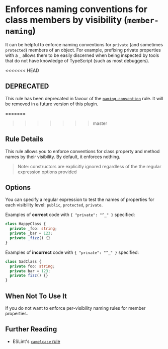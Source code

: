 # Enforces naming conventions for class members by visibility (`member-naming`)

It can be helpful to enforce naming conventions for `private` (and sometimes `protected`) members of an object. For example, prefixing private properties with a `_` allows them to be easily discerned when being inspected by tools that do not have knowledge of TypeScript (such as most debuggers).

<<<<<<< HEAD
## DEPRECATED

This rule has been deprecated in favour of the [`naming-convention`](./naming-convention.md) rule.
It will be removed in a future version of this plugin.

=======
>>>>>>> master
## Rule Details

This rule allows you to enforce conventions for class property and method names by their visibility. By default, it enforces nothing.

> Note: constructors are explicitly ignored regardless of the the regular expression options provided

## Options

You can specify a regular expression to test the names of properties for each visibility level: `public`, `protected`, `private`.

Examples of **correct** code with `{ "private": "^_" }` specified:

```ts
class HappyClass {
  private _foo: string;
  private _bar = 123;
  private _fizz() {}
}
```

Examples of **incorrect** code with `{ "private": "^_" }` specified:

```ts
class SadClass {
  private foo: string;
  private bar = 123;
  private fizz() {}
}
```

## When Not To Use It

If you do not want to enforce per-visibility naming rules for member properties.

## Further Reading

- ESLint's [`camelcase` rule](https://eslint.org/docs/rules/camelcase)
